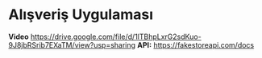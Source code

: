 # Alışveriş Uygulaması

**Video** https://drive.google.com/file/d/1lTBhpLxrG2sdKuo-9J8jbRSrib7EXaTM/view?usp=sharing
**API:** https://fakestoreapi.com/docs

